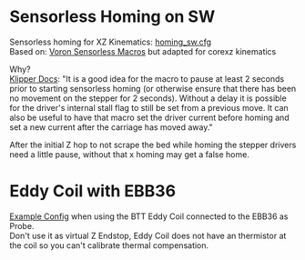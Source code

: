 # Sensorless Homing on SW

Sensorless homing for XZ Kinematics:
[homing_sw.cfg](https://github.com/thomasfjen/SW_MISC/blob/main/homing_sw.cfg)  
Based on: [Voron Sensorless Macros](https://docs.vorondesign.com/community/howto/clee/sensorless_xy_homing.html#homing-macros) but adapted for corexz kinematics  

Why?  
[Klipper Docs](https://www.klipper3d.org/TMC_Drivers.html#using-macros-when-homing): 
"It is a good idea for the macro to pause at least 2 seconds prior to starting sensorless homing (or otherwise ensure that there has been no movement on the stepper for 2 seconds). Without a delay it is possible for the driver's internal stall flag to still be set from a previous move.
It can also be useful to have that macro set the driver current before homing and set a new current after the carriage has moved away."

After the initial Z hop to not scrape the bed while homing the stepper drivers need a little pause, without that x homing may get a false home. 


# Eddy Coil with EBB36

[Example Config](https://github.com/thomasfjen/Klipper_MISC/blob/main/eddy_coil.cfg) when using the BTT Eddy Coil connected to the EBB36 as Probe.  
Don't use it as virtual Z Endstop, Eddy Coil does not have an thermistor at the coil so you can't calibrate thermal compensation.
